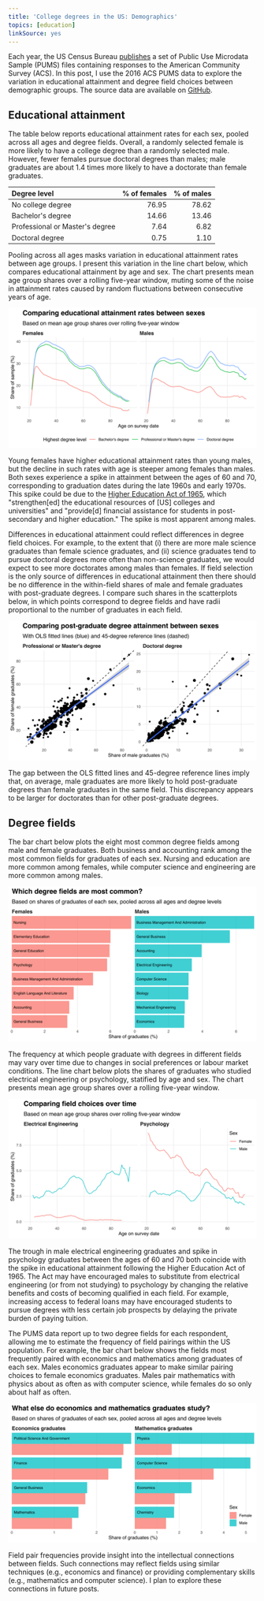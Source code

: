 ```yaml
---
title: 'College degrees in the US: Demographics'
topics: [education]
linkSource: yes
---
```


Each year, the US Census Bureau [publishes](https://www.census.gov/programs-surveys/acs/data/pums.html) a set of Public Use Microdata Sample (PUMS) files containing responses to the American Community Survey (ACS).
In this post, I use the 2016 ACS PUMS data to explore the variation in educational attainment and degree field choices between demographic groups.
The source data are available on [GitHub][repo-url].

## Educational attainment

The table below reports educational attainment rates for each sex, pooled across all ages and degree fields.
Overall, a randomly selected female is more likely to have a college degree than a randomly selected male.
However, fewer females pursue doctoral degrees than males; male graduates are about 1.4 times more likely to have a doctorate than female graduates.

|Degree level                    | % of females| % of males|
|:-------------------------------|------------:|----------:|
|No college degree               |        76.95|      78.62|
|Bachelor's degree               |        14.66|      13.46|
|Professional or Master's degree |         7.64|       6.82|
|Doctoral degree                 |         0.75|       1.10|

Pooling across all ages masks variation in educational attainment rates between age groups.
I present this variation in the line chart below, which compares educational attainment by age and sex.
The chart presents mean age group shares over a rolling five-year window, muting some of the noise in attainment rates caused by random fluctuations between consecutive years of age.

![](figures/attainment-line-1.svg)

Young females have higher educational attainment rates than young males, but the decline in such rates with age is steeper among females than males.
Both sexes experience a spike in attainment between the ages of 60 and 70, corresponding to graduation dates during the late 1960s and early 1970s.
This spike could be due to the [Higher Education Act of 1965](https://en.wikipedia.org/wiki/Higher_Education_Act_of_1965), which "strengthen[ed] the educational resources of [US] colleges and universities" and "provide[d] financial assistance for students in post-secondary and higher education."
The spike is most apparent among males.

Differences in educational attainment could reflect differences in degree field choices.
For example, to the extent that (i) there are more male science graduates than female science graduates, and (ii) science graduates tend to pursue doctoral degrees more often than non-science graduates, we would expect to see more doctorates among males than females.
If field selection is the only source of differences in educational attainment then there should be no difference in the within-field shares of male and female graduates with post-graduate degrees.
I compare such shares in the scatterplots below, in which points correspond to degree fields and have radii proportional to the number of graduates in each field.

![](figures/attainment-scatter-1.svg)

The gap between the OLS fitted lines and 45-degree reference lines imply that, on average, male graduates are more likely to hold post-graduate degrees than female graduates in the same field.
This discrepancy appears to be larger for doctorates than for other post-graduate degrees.

## Degree fields

The bar chart below plots the eight most common degree fields among male and female graduates.
Both business and accounting rank among the most common fields for graduates of each sex.
Nursing and education are more common among females, while computer science and engineering are more common among males.

![](figures/fields-bar-1.svg)

The frequency at which people graduate with degrees in different fields may vary over time due to changes in social preferences or labour market conditions.
The line chart below plots the shares of graduates who studied electrical engineering or psychology, statified by age and sex.
The chart presents mean age group shares over a rolling five-year window.

![](figures/fields-line-1.svg)

The trough in male electrical engineering graduates and spike in psychology graduates between the ages of 60 and 70 both coincide with the spike in educational attainment following the Higher Education Act of 1965.
The Act may have encouraged males to substitute from electrical engineering (or from not studying) to psychology by changing the relative benefits and costs of becoming qualified in each field.
For example, increasing access to federal loans may have encouraged students to pursue degrees with less certain job prospects by delaying the private burden of paying tuition.

The PUMS data report up to two degree fields for each respondent, allowing me to estimate the frequency of field pairings within the US population.
For example, the bar chart below shows the fields most frequently paired with economics and mathematics among graduates of each sex.
Males economics graduates appear to make similar pairing choices to female economics graduates.
Males pair mathematics with physics about as often as with computer science, while females do so only about half as often.

![](figures/pairs-1.svg)

Field pair frequencies provide insight into the intellectual connections between fields.
Such connections may reflect fields using similar techniques (e.g., economics and finance) or providing complementary skills (e.g., mathematics and computer science).
I plan to explore these connections in future posts.

[repo-url]: https://github.com/bldavies/college-degrees/

